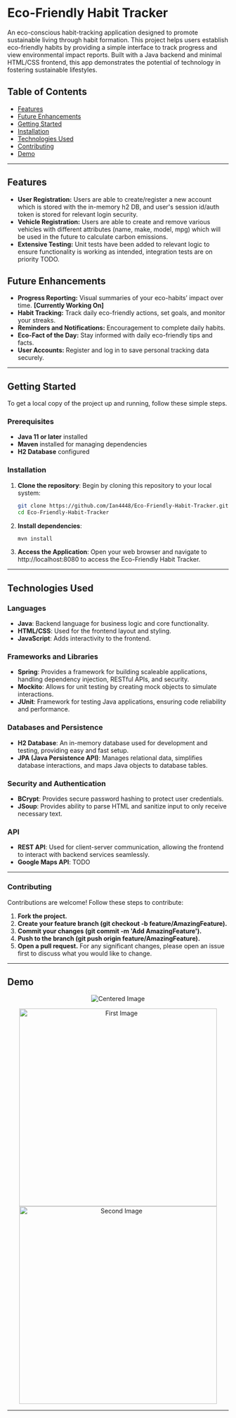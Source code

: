 # Eco-Friendly Habit Tracker

An eco-conscious habit-tracking application designed to promote sustainable living through habit formation. This project helps users establish eco-friendly habits by providing a simple interface to track progress and view environmental impact reports. Built with a Java backend and minimal HTML/CSS frontend, this app demonstrates the potential of technology in fostering sustainable lifestyles.

## Table of Contents
- [Features](#features)
- [Future Enhancements](#future-enhancements)
- [Getting Started](#getting-started)
- [Installation](#installation)
- [Technologies Used](#technologies-used)
- [Contributing](#contributing)
- [Demo](#demo)
---

## Features
- **User Registration:** Users are able to create/register a new account which is stored with the in-memory h2 DB, and user's session id/auth token is stored for relevant login security.
- **Vehicle Registration:** Users are able to create and remove various vehicles with different attributes (name, make, model, mpg) which will be used in the future to calculate carbon emissions.
- **Extensive Testing:** Unit tests have been added to relevant logic to ensure functionality is working as intended, integration tests are on priority TODO. 

## Future Enhancements
- **Progress Reporting:** Visual summaries of your eco-habits’ impact over time. **[Currently Working On]**
- **Habit Tracking:** Track daily eco-friendly actions, set goals, and monitor your streaks.
- **Reminders and Notifications:** Encouragement to complete daily habits.
- **Eco-Fact of the Day:** Stay informed with daily eco-friendly tips and facts.
- **User Accounts:** Register and log in to save personal tracking data securely.
---

## Getting Started
To get a local copy of the project up and running, follow these simple steps.

### Prerequisites
- **Java 11 or later** installed
- **Maven** installed for managing dependencies
- **H2 Database** configured

### Installation
1. **Clone the repository**:
   Begin by cloning this repository to your local system:
   ```bash
   git clone https://github.com/Ian4448/Eco-Friendly-Habit-Tracker.git
   cd Eco-Friendly-Habit-Tracker
2. **Install dependencies**:
   ```bash
   mvn install
3. **Access the Application**:
   Open your web browser and navigate to http://localhost:8080 to access the Eco-Friendly Habit Tracker.
---   

## Technologies Used

### Languages
- **Java**: Backend language for business logic and core functionality.
- **HTML/CSS**: Used for the frontend layout and styling.
- **JavaScript**: Adds interactivity to the frontend.

### Frameworks and Libraries
- **Spring**: Provides a framework for building scaleable applications, handling dependency injection, RESTful APIs, and security.
- **Mockito**: Allows for unit testing by creating mock objects to simulate interactions.
- **JUnit**: Framework for testing Java applications, ensuring code reliability and performance.

### Databases and Persistence
- **H2 Database**: An in-memory database used for development and testing, providing easy and fast setup.
- **JPA (Java Persistence API)**: Manages relational data, simplifies database interactions, and maps Java objects to database tables.

### Security and Authentication
- **BCrypt**: Provides secure password hashing to protect user credentials.
- **JSoup**: Provides ability to parse HTML and sanitize input to only receive necessary text.

### API
- **REST API**: Used for client-server communication, allowing the frontend to interact with backend services seamlessly.
- **Google Maps API**: TODO
---  

### Contributing
Contributions are welcome! Follow these steps to contribute:
1. **Fork the project.**
2. **Create your feature branch (git checkout -b feature/AmazingFeature).**
3. **Commit your changes (git commit -m 'Add AmazingFeature').**
4. **Push to the branch (git push origin feature/AmazingFeature).**
5. **Open a pull request.**
For any significant changes, please open an issue first to discuss what you would like to change.

---
## Demo
<p align="center">
  <img src="https://github.com/user-attachments/assets/f859a6dc-3bb0-41ed-af9d-2afd0890c081" alt="Centered Image">
</p>

<div align="center">
  <img src="https://github.com/user-attachments/assets/2d8b7570-1ceb-481a-943b-2b75e3081731" height="450px" alt="First Image">
  <img src="https://github.com/user-attachments/assets/e903e0bd-e3a3-4efa-a9cf-7aaf70e5d60d" height="450px" alt="Second Image">
</div>

---
